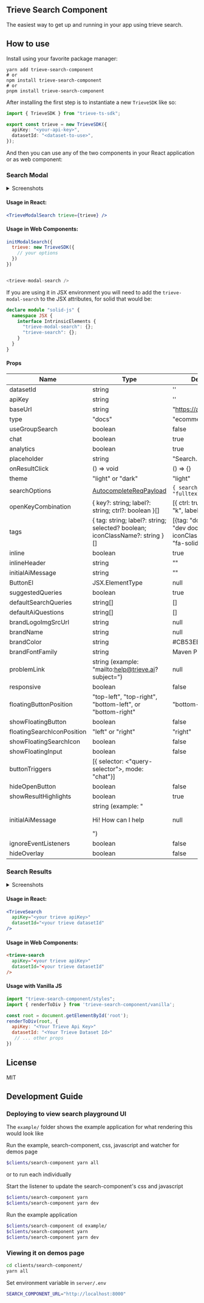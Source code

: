 ## Trieve Search Component

The easiest way to get up and running in your app using trieve search.

## How to use

Install using your favorite package manager:

```
yarn add trieve-search-component
# or
npm install trieve-search-component
# or
pnpm install trieve-search-component
```

After installing the first step is to instantiate a new `TrieveSDK` like so:

```ts
import { TrieveSDK } from "trieve-ts-sdk";

export const trieve = new TrieveSDK({
  apiKey: "<your-api-key>",
  datasetId: "<dataset-to-use>",
});
```

And then you can use any of the two components in your React application or as web component:

### Search Modal

<details>
<summary>Screenshots</summary>

![light closed](./github/modal-light-1.png)
![dark closed](./github/modal-dark-1.png)
![light open](./github/modal-light-2.png)

</details>

#### Usage in React:

```jsx
<TrieveModalSearch trieve={trieve} />
```

#### Usage in Web Components:

```js
initModalSearch({
  trieve: new TrieveSDK({
    // your options
  })
})


<trieve-modal-search />

```

If you are using it in JSX environment you will need to add the `trieve-modal-search` to the JSX attributes, for solid that would be:

```typescript
declare module "solid-js" {
  namespace JSX {
    interface IntrinsicElements {
      "trieve-modal-search": {};
      "trieve-search": {};
    }
  }
}
```

#### Props

| Name                       | Type                                                                                           | Default                                                               |
| -------------------------- | ---------------------------------------------------------------------------------------------- | --------------------------------------------------------------------- |
| datasetId                  | string                                                                                         | ''                                                                    |
| apiKey                     | string                                                                                         | ''                                                                    |
| baseUrl                    | string                                                                                         | "https://api.trieve.ai"                                               |
| type                       | "docs"                                                                                         | "ecommerce"                                                           |
| useGroupSearch             | boolean                                                                                        | false                                                                 |
| chat                       | boolean                                                                                        | true                                                                  |
| analytics                  | boolean                                                                                        | true                                                                  |
| placeholder                | string                                                                                         | "Search..."                                                           |
| onResultClick              | () => void                                                                                     | () => {}                                                              |
| theme                      | "light" or "dark"                                                                              | "light"                                                               |
| searchOptions              | [AutocompleteReqPayload](https://ts-sdk.trieve.ai/types/types_gen.AutocompleteReqPayload.html) | `{ search_type: "fulltext" }`                                         |
| openKeyCombination         | { key?: string; label?: string; ctrl?: boolean }[]                                             | [{ ctrl: true }, { key: "k", label: "K" }]                            |
| tags                       | { tag: string; label?: string; selected? boolean; iconClassName?: string }[]                   | [{tag: "docs", label: "dev docs", iconClassName: "fa-solid fa-info"}] |
| inline                     | boolean                                                                                        | true                                                                  |
| inlineHeader               | string                                                                                         | ""                                                                    |
| initialAiMessage           | string                                                                                         | ""                                                                    |
| ButtonEl                   | JSX.ElementType                                                                                | null                                                                  |
| suggestedQueries           | boolean                                                                                        | true                                                                  |
| defaultSearchQueries       | string[]                                                                                       | []                                                                    |
| defaultAiQuestions         | string[]                                                                                       | []                                                                    |
| brandLogoImgSrcUrl         | string                                                                                         | null                                                                  |
| brandName                  | string                                                                                         | null                                                                  |
| brandColor                 | string                                                                                         | #CB53EB                                                               |
| brandFontFamily            | string                                                                                         | Maven Pro                                                             |
| problemLink                | string (example: "mailto:help@trieve.ai?subject=")                                             | null                                                                  |
| responsive                 | boolean                                                                                        | false                                                                 |
| floatingButtonPosition     | "top-left", "top-right", "bottom-left", or "bottom-right"                                      | "bottom-right"                                                        |
| showFloatingButton         | boolean                                                                                        | false                                                                 |
| floatingSearchIconPosition | "left" or "right"                                                                              | "right"                                                               |
| showFloatingSearchIcon     | boolean                                                                                        | false                                                                 |
| showFloatingInput          | boolean                                                                                        | false                                                                 |
| buttonTriggers             | [{ selector: <"query-selector">, mode: "chat"}]                                                |                                                                       |
| hideOpenButton             | boolean                                                                                        | false                                                                 |
| showResultHighlights       | boolean                                                                                        | true                                                                  |
| initialAiMessage           | string (example: "<p>Hi! How can I help</p>")                                                  | null                                                                  |
| ignoreEventListeners       | boolean                                                                                        | false                                                                 |
| hideOverlay                | boolean                                                                                        | false                                                                 |

### Search Results

<details>
<summary>Screenshots</summary>

![light](./github/search-light.png)
![dark](./github/search-dark.png)

</details>

#### Usage in React:

```jsx
<TrieveSearch
  apiKey="<your trieve apiKey>"
  datasetId="<your trieve datasetId"
/>
```

#### Usage in Web Components:

```html
<trieve-search
  apiKey="<your trieve apiKey>"
  datasetId="<your trieve datasetId"
/>
```

#### Usage with Vanilla JS

```javascript
import "trieve-search-component/styles";
import { renderToDiv } from 'trieve-search-component/vanilla';

const root = document.getElementById('root');
renderToDiv(root, {
  apiKey: "<Your Trieve Api Key>"
  datasetId: "<Your Trieve Dataset Id>"
   // ... other props
})
```

## License

MIT

## Development Guide

### Deploying to view search playground UI

The `example/` folder shows the example application for what rendering this would look like

Run the example, search-component, css, javascript and watcher for demos page

```sh
$clients/search-component yarn all
```

or to run each individually

Start the listener to update the search-component's css and javascript

```sh
$clients/search-component yarn
$clients/search-component yarn dev
```

Run the example application

```sh
$clients/search-component cd example/
$clients/search-component yarn
$clients/search-component yarn dev
```

### Viewing it on demos page

```sh
cd clients/search-component/
yarn all
```

Set environment variable in `server/.env`

```sh
SEARCH_COMPONENT_URL="http://localhost:8000"
```
